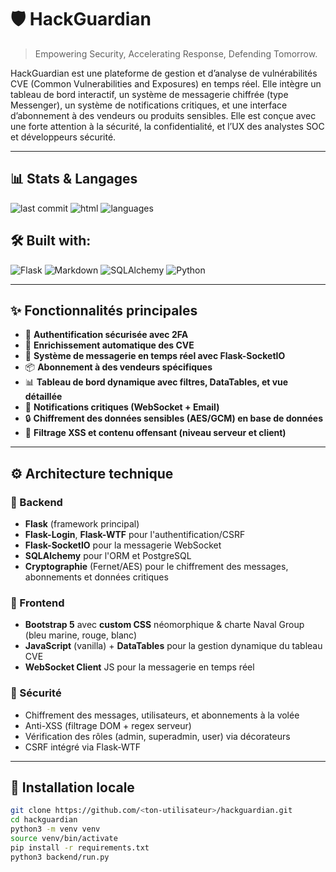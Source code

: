 # 🛡️ HackGuardian

> Empowering Security, Accelerating Response, Defending Tomorrow.

HackGuardian est une plateforme de gestion et d’analyse de vulnérabilités CVE (Common Vulnerabilities and Exposures) en temps réel. Elle intègre un tableau de bord interactif, un système de messagerie chiffrée (type Messenger), un système de notifications critiques, et une interface d’abonnement à des vendeurs ou produits sensibles. Elle est conçue avec une forte attention à la sécurité, la confidentialité, et l’UX des analystes SOC et développeurs sécurité.

---

## 📊 Stats & Langages

![last commit](https://img.shields.io/badge/last%20commit-today-brightgreen?style=for-the-badge&logo=git)
![html](https://img.shields.io/badge/html-37.6%25-blue?style=for-the-badge&logo=html5)
![languages](https://img.shields.io/badge/languages-4-informational?style=for-the-badge)

## 🛠️ Built with:

![Flask](https://img.shields.io/badge/Flask-black?style=for-the-badge&logo=flask)
![Markdown](https://img.shields.io/badge/Markdown-black?style=for-the-badge&logo=markdown)
![SQLAlchemy](https://img.shields.io/badge/SQLAlchemy-red?style=for-the-badge&logo=sqlalchemy)
![Python](https://img.shields.io/badge/Python-blue?style=for-the-badge&logo=python)

---

## ✨ Fonctionnalités principales

- 🔐 **Authentification sécurisée avec 2FA**
- 🧠 **Enrichissement automatique des CVE**
- 📡 **Système de messagerie en temps réel avec Flask-SocketIO**
- 📦 **Abonnement à des vendeurs spécifiques**
- 📊 **Tableau de bord dynamique avec filtres, DataTables, et vue détaillée**
- 🔔 **Notifications critiques (WebSocket + Email)**
- 🔒 **Chiffrement des données sensibles (AES/GCM) en base de données**
- 🧼 **Filtrage XSS et contenu offensant (niveau serveur et client)**

---

## ⚙️ Architecture technique

### 🧩 Backend
- **Flask** (framework principal)
- **Flask-Login**, **Flask-WTF** pour l'authentification/CSRF
- **Flask-SocketIO** pour la messagerie WebSocket
- **SQLAlchemy** pour l'ORM et PostgreSQL
- **Cryptographie** (Fernet/AES) pour le chiffrement des messages, abonnements et données critiques

### 🎯 Frontend
- **Bootstrap 5** avec **custom CSS** néomorphique & charte Naval Group (bleu marine, rouge, blanc)
- **JavaScript** (vanilla) + **DataTables** pour la gestion dynamique du tableau CVE
- **WebSocket Client** JS pour la messagerie en temps réel

### 🔐 Sécurité
- Chiffrement des messages, utilisateurs, et abonnements à la volée
- Anti-XSS (filtrage DOM + regex serveur)
- Vérification des rôles (admin, superadmin, user) via décorateurs
- CSRF intégré via Flask-WTF

---

## 🚀 Installation locale

```bash
git clone https://github.com/<ton-utilisateur>/hackguardian.git
cd hackguardian
python3 -m venv venv
source venv/bin/activate
pip install -r requirements.txt
python3 backend/run.py 